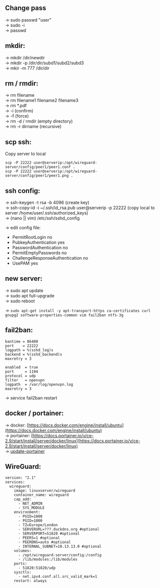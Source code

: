 Change pass
-----------
-> sudo passwd "user"  
->	sudo -i  
->	passwd  
   
mkdir:
------
->	mkdir /dir/newdir  
->	mkdir -p /dir/dir/subd1/subd2/subd3  
->	mkir -m 777 /dir/dir  
  
rm / rmdir:
-----------
-> rm filename  
-> rm filename1 filename2 filename3  
-> rm *.pdf  
-> -i (confirm)  
-> -f (force)  
-> rm -d / rmdir (empty directory)  
-> rm -r dirname (recursive)  
  
scp ssh:
--------
Copy server to local  
```
scp -P 22222 user@serverip:/opt/wireguard-server/config/peer1/peer1.conf .
scp -P 22222 user@serverip:/opt/wireguard-server/config/peer1/peer1.png .
```

ssh config:
-----------
-> ssh-keygen -t rsa -b 4096  (create key)  
-> ssh-copy-id -i ~/.ssh/id_rsa.pub user@serverip -p 22222	(copy local to server /home/user/.ssh/authorized_keys)  
-> (nano || vim) /etc/ssh/sshd_config  

-> edit config file:
 - PermitRootLogin no
 - PubkeyAuthentication yes
 - PasswordAuthentication no
 - PermitEmptyPasswords no
 - ChallengeResponseAuthentication no
 - UsePAM yes


new server:
-----------
-> sudo apt update  
-> sudo apt full-upgrade  
-> sudo reboot  

-> `sudo apt-get install -y apt-transport-https ca-certificates curl gnupg2 software-properties-common vim fail2ban ntfs-3g`

fail2ban:
---------
```[sshd]  
bantime = 86400  
port    = 22222  
logpath = %(sshd_log)s  
backend = %(sshd_backend)s  
maxretry = 3  
```
  
```[openvpn]  
enabled  = true  
port     = 1194  
protocol = udp  
filter   = openvpn  
logpath  = /var/log/openvpn.log  
maxretry = 3  
```
  
-> service fail2ban restart  

  
docker / portainer:
-------------------
-> docker: [https://docs.docker.com/engine/install/ubuntu](https://docs.docker.com/engine/install/ubuntu)  
-> portainer: [https://docs.portainer.io/v/ce-2.9/start/install/server/docker/linux](https://docs.portainer.io/v/ce-2.9/start/install/server/docker/linux)  
-> [update-portainer](https://docs.portainer.io/v/ce-2.11/start/upgrade)  
  
WireGuard:
----------
```
version: "2.1"  
services:  
  wireguard:  
    image: linuxserver/wireguard  
    container_name: wireguard  
    cap_add:  
      - NET_ADMIN  
      - SYS_MODULE  
    environment:  
      - PUID=1000  
      - PGID=1000  
      - TZ=Europe/London  
      - SERVERURL=???.duckdns.org #optional  
      - SERVERPORT=51820 #optional  
      - PEERS=1 #optional  
      - PEERDNS=auto #optional  
      - INTERNAL_SUBNET=10.13.13.0 #optional  
    volumes:  
      - /opt/wireguard-server/config:/config  
      - /lib/modules:/lib/modules  
    ports:  
      - 51820:51820/udp  
    sysctls:  
      - net.ipv4.conf.all.src_valid_mark=1  
    restart: always  
```


